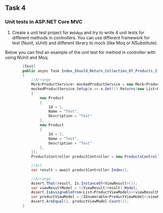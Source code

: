 ## Task 4

### Unit tests in ASP.NET Core MVC

1. Create a unit test project for `WebApp` and try to write 4 unit tests for different methods in controllers. You can use different framework for test (Nunit, xUnit)
and different library to mock (like Moq or NSubstitute).

Below you can find an example of the unit test for method in controller with using NUnit and Moq.

```cs
        [Test]
        public async Task Index_Should_Return_Collection_Of_Products_If_Successful()
        {
            //Arrange
            Mock<ProductService> mockedProductService = new Mock<ProductService>();
            mockedProductService.Setup(x => x.Get()).Returns(new List<Product>
            {
                new Product
                {
                    Id = 1,
                    Name = "Test",
                    Description = "Test"
                },
                new Product
                {
                    Id = 2,
                    Name = "Test",
                    Description = "Test"
                },
            });
            ProductsController productController = new ProductsController(mockedProductService.Object);

            //Act
            var result = await productController.Index();

            //Arrange
            Assert.That(result, Is.InstanceOf<ViewResult>());
            var viewResultModel = ((ViewResult)result).Model;
            Assert.IsAssignableFrom<List<ProductViewModel>>(viewResultModel);
            var productViewModel = (IEnumerable<ProductViewModel>)viewResultModel;
            Assert.AreEqual(2, productViewModel.Count());
        }
```
                  
